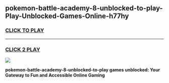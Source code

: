 
## pokemon-battle-academy-8-unblocked-to-play-Play-Unblocked-Games-Online-h77hy
<h3>
<a href="https://premium76.site?title=pokemon-battle-academy-8-unblocked-to-play&ref=25A">CLICK TO PLAY</a></h3>
<hr>

<h3>
<a href="https://premium76.site?title=pokemon-battle-academy-8-unblocked-to-play&ref=25A">CLICK 2 PLAY</a>
  
</h3>

<a href="https://premium76.site?title=pokemon-battle-academy-8-unblocked-to-play&ref=25A"><img src="https://clearcache.store/games.png"></a>


**pokemon-battle-academy-8-unblocked-to-play games unblocked: Your Gateway to Fun and Accessible Online Gaming**
